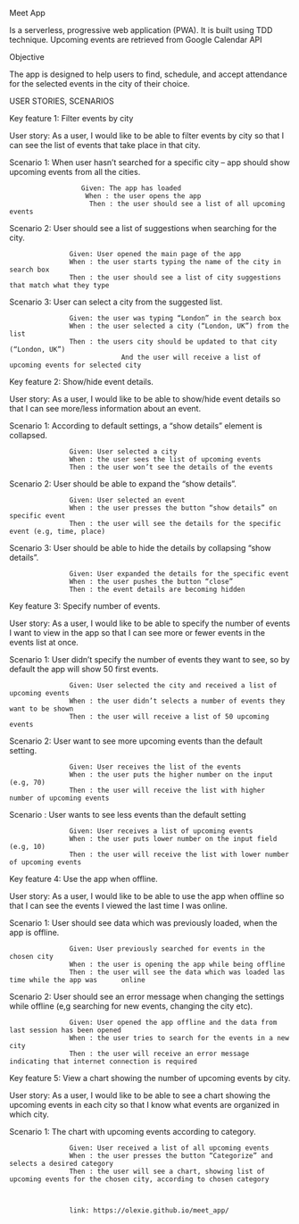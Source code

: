 Meet App

Is a serverless, progressive web application (PWA). It is built using TDD technique.
Upcoming events are retrieved from Google Calendar API

Objective

The app is designed to help users to find, schedule, and accept attendance for the selected events in the city of their choice.


USER STORIES, SCENARIOS 


Key feature 1: Filter events by city

User story: As a user, I would like to be able to filter events by city so that I can see the list of events that take place in that city.

Scenario 1: When user hasn’t searched for a specific city – app should show upcoming events from all the cities.

                      Given: The app has loaded
                       When : the user opens the app
                        Then : the user should see a list of all upcoming events

Scenario 2:  User should see a list of suggestions when searching for the city.

                   Given: User opened the main page of the app
                   When : the user starts typing the name of the city in search box
                   Then : the user should see a list of city suggestions that match what they type

Scenario 3:  User can select a city from the suggested list.

                   Given: the user was typing “London” in the search box
                   When : the user selected a city (“London, UK”) from the list
                   Then : the users city should be updated to that city (“London, UK”)
                                And the user will receive a list of upcoming events for selected city




Key feature 2: Show/hide event details.

User story: As a user, I would like to be able to show/hide event details so that I can see more/less information about an event.


Scenario 1:  According to default settings, a “show details” element is collapsed.

                   Given: User selected a city
                   When : the user sees the list of upcoming events 
                   Then : the user won’t see the details of the events

Scenario 2:  User should be able to expand the “show details”.

                   Given: User selected an event
                   When : the user presses the button “show details” on specific event
                   Then : the user will see the details for the specific event (e.g, time, place)

Scenario 3:  User should be able to hide the details by collapsing “show details”.

                   Given: User expanded the details for the specific event
                   When : the user pushes the button “close”
                   Then : the event details are becoming hidden




Key feature 3: Specify number of events.

User story: As a user, I would like to be able to specify the number of events I want to view in the app so that I can see more or fewer events in the events list at once.

Scenario 1:  User didn’t specify the number of events they want to see, so by default the app will show 50 first events.

                   Given: User selected the city and received a list of upcoming events
                   When : the user didn’t selects a number of events they want to be shown
                   Then : the user will receive a list of 50 upcoming events

Scenario 2:  User want to see more upcoming events than the default setting.

                   Given: User receives the list of the events
                   When : the user puts the higher number on the input (e.g, 70)
                   Then : the user will receive the list with higher number of upcoming events

Scenario :  User wants to see less events than the default setting

                   Given: User receives a list of upcoming events
                   When : the user puts lower number on the input field (e.g, 10)
                   Then : the user will receive the list with lower number of upcoming events




Key feature 4:  Use the app when offline.

User story: As a user, I would like to be able to use the app when offline so that I can see the events I viewed the last time I was online.

Scenario 1:  User should see data which was previously loaded, when the app is offline.

                   Given: User previously searched for events in the chosen city
                   When : the user is opening the app while being offline
                   Then : the user will see the data which was loaded las time while the app was      online

Scenario 2:  User should see an error message when changing the settings while offline (e,g searching for new events, changing the city etc).

                   Given: User opened the app offline and the data from last session has been opened
                   When : the user tries to search for the events in a new city
                   Then : the user will receive an error message indicating that internet connection is required


Key feature 5: View a chart showing the number of upcoming events by city.

User story: As a user, I would like to be able to see a chart showing the upcoming events in each city so that I know what events are organized in which city.

Scenario 1:  The chart with upcoming events according to category.

                   Given: User received a list of all upcoming events
                   When : the user presses the button “Categorize” and selects a desired category
                   Then : the user will see a chart, showing list of upcoming events for the chosen city, according to chosen category



                   link: https://olexie.github.io/meet_app/
